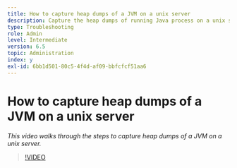 ```yaml
---
title: How to capture heap dumps of a JVM on a unix server
description: Capture the heap dumps of running Java process on a unix server
type: Troubleshooting
role: Admin
level: Intermediate
version: 6.5
topic: Administration
index: y
exl-id: 6bb1d501-80c5-4f4d-af09-bbfcfcf51aa6
---
```

# How to capture heap dumps of a JVM on a unix  server

*This video walks through the steps to capture heap dumps of a JVM on a unix server.*

>[!VIDEO](https://video.tv.adobe.com/v/335489?quality=12&learn=on)
